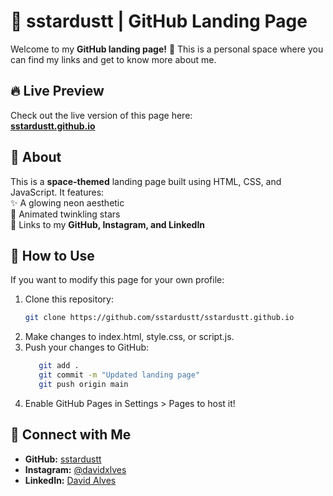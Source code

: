 # 🌌 sstardustt | GitHub Landing Page  

Welcome to my **GitHub landing page!** 🚀 This is a personal space where you can find my links and get to know more about me.  

## 🔥 Live Preview  
Check out the live version of this page here:  
[**sstardustt.github.io**](https://sstardustt.github.io/)  

## 📜 About  
This is a **space-themed** landing page built using HTML, CSS, and JavaScript. It features:  
✨ A glowing neon aesthetic  
🌠 Animated twinkling stars  
🔗 Links to my **GitHub, Instagram, and LinkedIn**  

## 📂 How to Use  
If you want to modify this page for your own profile:  
1. Clone this repository:  
   ```sh
   git clone https://github.com/sstardustt/sstardustt.github.io
2. Make changes to index.html, style.css, or script.js.
3. Push your changes to GitHub:
   ```sh
      git add .  
      git commit -m "Updated landing page"  
      git push origin main  
4. Enable GitHub Pages in Settings > Pages to host it!
## 🔗 Connect with Me  
- **GitHub:** [sstardustt](https://github.com/sstardustt)  
- **Instagram:** [@davidxlves](https://www.instagram.com/davidxlves)  
- **LinkedIn:** [David Alves](https://www.linkedin.com/in/davidxlves)  
